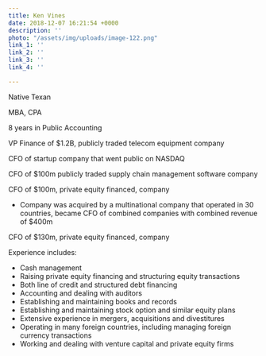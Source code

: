 ```yaml
---
title: Ken Vines
date: 2018-12-07 16:21:54 +0000
description: ''
photo: "/assets/img/uploads/image-122.png"
link_1: ''
link_2: ''
link_3: ''
link_4: ''

---
```

Native Texan

MBA, CPA

8 years in Public Accounting

VP Finance of $1.2B, publicly traded telecom equipment company

CFO of startup company that went public on NASDAQ

CFO of $100m publicly traded supply chain management software company

CFO of $100m, private equity financed, company

* Company was acquired by a multinational company that operated in 30 countries, became CFO of combined companies with combined revenue of $400m

CFO of $130m, private equity financed, company

Experience includes:

* Cash management
* Raising private equity financing and structuring equity transactions
* Both line of credit and structured debt financing
* Accounting and dealing with auditors
* Establishing and maintaining books and records
* Establishing and maintaining stock option and similar equity plans
* Extensive experience in mergers, acquisitions and divestitures
* Operating in many foreign countries, including managing foreign currency transactions
* Working and dealing with venture capital and private equity firms